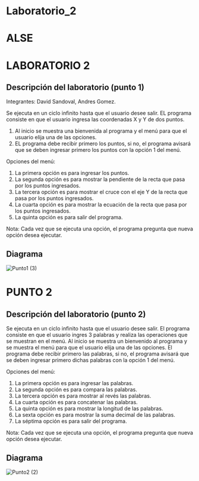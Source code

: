 # Laboratorio_2
ALSE
==============
LABORATORIO 2 
============================

Descripción del laboratorio (punto 1)
-------------------------------
Integrantes: David Sandoval, Andres Gomez.

Se ejecuta en un ciclo infinito hasta que el usuario desee salir.
EL programa consiste en que el usuario ingresa las coordenadas X y Y de dos puntos.
1. Al inicio se muestra una bienvenida al programa y el menú para que el usuario elija una de las opciones.
2. EL programa debe recibir primero los puntos, si no, el programa avisará que se deben ingresar primero los puntos con la opción 1 del menú.

Opciones del menú:

1. La primera opción es para ingresar los puntos.
2. La segunda opción es para mostrar la pendiente de la recta que pasa por los puntos ingresados.
3. La tercera opción es para mostrar el cruce con el eje Y de la recta que pasa por los puntos ingresados.
4. La cuarta opción es para mostrar la ecuación de la recta que pasa por los puntos ingresados.
5. La quinta opción es para salir del programa.

Nota: Cada vez que se ejecuta una opción, el programa pregunta que nueva opción desea ejecutar.

Diagrama
--------
![Punto1 (3)](https://user-images.githubusercontent.com/69484071/92821812-149f1980-f391-11ea-8424-1c88a8a6918f.jpg)

PUNTO 2
==========
Descripción del laboratorio (punto 2)
-------------------
Se ejecuta en un ciclo infinito hasta que el usuario desee salir.
El programa consiste en que el usuario ingres 3 palabras y realiza las operaciones que se muestran en el menú.
Al inicio se muestra un bienvenido al programa y se muestra el menú para que el usuario elija una de las opciones.
El programa debe recibir primero las palabras, si no, el programa avisará que se deben ingresar primero dichas palabras con la opción 1 del menú.

Opciones del menú:

1. La primera opción es para ingresar las palabras.
2. La segunda opción es para compara las palabras.
3. La tercera opción es para mostrar al revés las palabras.
4. La cuarta opción es para concatenar las palabras.
5. La quinta opción es para mostrar la longitud de las palabras.
6. La sexta opción es para mostrar la suma decimal de las palabras.
7. La séptima opción es para salir del programa.

Nota: Cada vez que se ejecuta una opción, el programa pregunta que nueva opción desea ejecutar.

Diagrama
-----------
![Punto2 (2)](https://user-images.githubusercontent.com/69484071/92826450-53839e00-f396-11ea-84dd-fe70b1e2fdf6.jpg)








